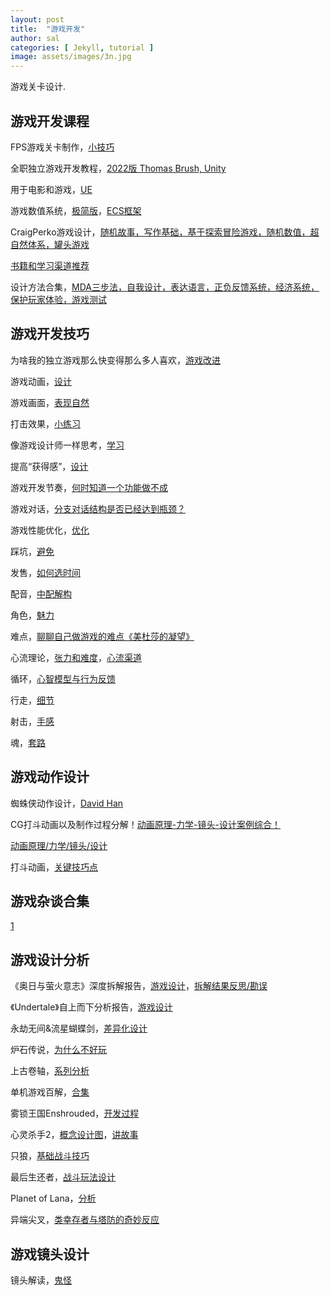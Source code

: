 ```yaml
---
layout: post
title:  "游戏开发"
author: sal
categories: [ Jekyll, tutorial ]
image: assets/images/3n.jpg
---
```

游戏关卡设计.


## 游戏开发课程

FPS游戏关卡制作，[小技巧](https://www.bilibili.com/video/BV1fa4y1y7W8/?spm_id_from=333.999.0.0&vd_source=843d2f88a344d4bca0c6c0456efb4839)

全职独立游戏开发教程，[2022版 Thomas Brush, Unity](https://www.bilibili.com/video/BV16g4y127Tv/?spm_id_from=333.999.0.0&vd_source=843d2f88a344d4bca0c6c0456efb4839)

用于电影和游戏，[UE](https://space.bilibili.com/205136959/channel/collectiondetail?sid=1643404)

游戏数值系统，[极简版](https://www.bilibili.com/video/BV1Ke411S76f/?spm_id_from=333.999.0.0&vd_source=843d2f88a344d4bca0c6c0456efb4839)，[ECS框架](https://www.bilibili.com/video/BV1eV411F7e1/?spm_id_from=333.999.0.0&vd_source=843d2f88a344d4bca0c6c0456efb4839)

CraigPerko游戏设计，[随机故事，写作基础，基于探索冒险游戏，随机数值，超自然体系，罐头游戏](https://www.bilibili.com/video/BV1Ea4y1D7td/?spm_id_from=333.788&vd_source=843d2f88a344d4bca0c6c0456efb4839)

[书籍和学习渠道推荐](https://www.bilibili.com/video/BV1b94y1j7Rz/?spm_id_from=333.999.0.0&vd_source=843d2f88a344d4bca0c6c0456efb4839)

设计方法合集，[MDA三步法，自我设计，表达语言，正负反馈系统，经济系统，保护玩家体验，游戏测试](https://www.bilibili.com/video/BV1V14y1k7YJ/?spm_id_from=333.999.0.0&vd_source=843d2f88a344d4bca0c6c0456efb4839)


## 游戏开发技巧

为啥我的独立游戏那么快变得那么多人喜欢，[游戏改进](https://www.bilibili.com/video/BV1TK4y1i726/?spm_id_from=333.999.0.0&vd_source=843d2f88a344d4bca0c6c0456efb4839)


游戏动画，[设计](https://www.bilibili.com/video/BV1fe411e7D5/?spm_id_from=333.999.0.0&vd_source=843d2f88a344d4bca0c6c0456efb4839)

游戏画面，[表现自然](https://www.bilibili.com/video/BV1f64y1K7GR/?spm_id_from=333.999.0.0&vd_source=843d2f88a344d4bca0c6c0456efb4839)

打击效果，[小练习](https://www.bilibili.com/video/BV1fc411U7TG/?spm_id_from=333.999.0.0&vd_source=843d2f88a344d4bca0c6c0456efb4839)

像游戏设计师一样思考，[学习](https://www.bilibili.com/video/BV1Jw41137NF/?spm_id_from=333.999.0.0&vd_source=843d2f88a344d4bca0c6c0456efb4839)

提高“获得感”，[设计](https://www.bilibili.com/video/BV1Rx4y137ct/?spm_id_from=333.788&vd_source=843d2f88a344d4bca0c6c0456efb4839)

游戏开发节奏，[何时知道一个功能做不成](https://www.bilibili.com/video/BV1G64y1L7J1/?spm_id_from=333.999.0.0&vd_source=843d2f88a344d4bca0c6c0456efb4839)

游戏对话，[分支对话结构是否已经达到瓶颈？](https://www.bilibili.com/video/BV1r64y1L75J/?spm_id_from=333.999.0.0&vd_source=843d2f88a344d4bca0c6c0456efb4839)

游戏性能优化，[优化](https://www.bilibili.com/video/BV19i4y1e7RC/?spm_id_from=333.999.0.0&vd_source=843d2f88a344d4bca0c6c0456efb4839)

踩坑，[避免](https://www.bilibili.com/video/BV1pN411M7MK/?spm_id_from=333.999.0.0&vd_source=843d2f88a344d4bca0c6c0456efb4839)

发售，[如何选时间](https://www.bilibili.com/video/BV1su4y1E7fE/?spm_id_from=333.999.0.0&vd_source=843d2f88a344d4bca0c6c0456efb4839)

配音，[中配解构](https://www.bilibili.com/video/BV1594y1375b/?spm_id_from=333.999.0.0&vd_source=843d2f88a344d4bca0c6c0456efb4839)

角色，[魅力](https://www.bilibili.com/video/BV1234y1M7z9/?spm_id_from=333.999.0.0&vd_source=843d2f88a344d4bca0c6c0456efb4839)

难点，[聊聊自己做游戏的难点《美杜莎的凝望》](https://www.bilibili.com/video/BV1yj41187c7/?spm_id_from=333.999.0.0&vd_source=843d2f88a344d4bca0c6c0456efb4839)

心流理论，[张力和难度](https://www.bilibili.com/video/BV1jN411J7zR/?spm_id_from=333.999.0.0&vd_source=843d2f88a344d4bca0c6c0456efb4839)，[心流渠道](https://www.bilibili.com/video/BV1MC4y1Z71t/?spm_id_from=333.999.0.0&vd_source=843d2f88a344d4bca0c6c0456efb4839)

循环，[心智模型与行为反馈](https://www.bilibili.com/video/BV1Hw411k7k2/?spm_id_from=333.788.recommend_more_video.-1&vd_source=843d2f88a344d4bca0c6c0456efb4839)

行走，[细节](https://www.bilibili.com/video/BV1zu411M7K4/?spm_id_from=333.999.0.0&vd_source=843d2f88a344d4bca0c6c0456efb4839)

射击，[手感](https://www.bilibili.com/video/BV1yG411X74T/?spm_id_from=333.999.0.0&vd_source=843d2f88a344d4bca0c6c0456efb4839)

魂，[套路](https://www.bilibili.com/video/BV1FG411R7cB/?spm_id_from=333.999.0.0&vd_source=843d2f88a344d4bca0c6c0456efb4839)


## 游戏动作设计

蜘蛛侠动作设计，[David Han](https://www.bilibili.com/video/BV1vK4y1B7WC/?spm_id_from=333.999.0.0&vd_source=843d2f88a344d4bca0c6c0456efb4839)

CG打斗动画以及制作过程分解！[动画原理-力学-镜头-设计案例综合！](https://www.bilibili.com/video/BV1gQ4y1L768/?spm_id_from=333.999.0.0&vd_source=843d2f88a344d4bca0c6c0456efb4839)

[动画原理/力学/镜头/设计](https://www.bilibili.com/video/BV1NW4y1w7Jx/?spm_id_from=333.788.recommend_more_video.-1&vd_source=843d2f88a344d4bca0c6c0456efb4839)

打斗动画，[关键技巧点](https://www.bilibili.com/video/BV1Cb4y1L7zC/?spm_id_from=333.999.0.0&vd_source=843d2f88a344d4bca0c6c0456efb4839)

## 游戏杂谈合集

[1](https://www.bilibili.com/video/BV1z14y127yz/?spm_id_from=333.999.0.0&vd_source=843d2f88a344d4bca0c6c0456efb4839)


## 游戏设计分析

《奥日与萤火意志》深度拆解报告，[游戏设计](https://www.bilibili.com/video/BV1Ju4y1M7Qt/?spm_id_from=333.999.0.0&vd_source=843d2f88a344d4bca0c6c0456efb4839)，[拆解结果反思/勘误](https://www.bilibili.com/video/BV13c411k7zH/?spm_id_from=333.788&vd_source=843d2f88a344d4bca0c6c0456efb4839)


《Undertale》自上而下分析报告，[游戏设计](https://www.bilibili.com/video/BV1nw41137dY/?spm_id_from=333.999.0.0&vd_source=843d2f88a344d4bca0c6c0456efb4839)


永劫无间&流星蝴蝶剑，[差异化设计](https://www.bilibili.com/video/BV12b4y1G7oF/?spm_id_from=333.788&vd_source=843d2f88a344d4bca0c6c0456efb4839)


炉石传说，[为什么不好玩](https://www.bilibili.com/video/BV1z5411q7Py/?spm_id_from=333.788&vd_source=843d2f88a344d4bca0c6c0456efb4839)

上古卷轴，[系列分析](https://www.bilibili.com/video/BV1aQ4y177u5/?spm_id_from=333.999.0.0&vd_source=843d2f88a344d4bca0c6c0456efb4839)

单机游戏百解，[合集](https://www.bilibili.com/video/BV1Js4y1P7Pb/?spm_id_from=333.999.0.0)

雾锁王国Enshrouded，[开发过程](https://www.bilibili.com/video/BV1bw411t7Dm/?spm_id_from=333.999.0.0&vd_source=843d2f88a344d4bca0c6c0456efb4839)

心灵杀手2，[概念设计图](https://www.bilibili.com/video/BV16e411o7VC/?spm_id_from=333.999.0.0&vd_source=843d2f88a344d4bca0c6c0456efb4839)，[讲故事](https://www.bilibili.com/video/BV1kc411S7wX/?spm_id_from=333.999.0.0&vd_source=843d2f88a344d4bca0c6c0456efb4839)

只狼，[基础战斗技巧](https://www.bilibili.com/video/BV1vA411577i/?spm_id_from=333.999.0.0&vd_source=843d2f88a344d4bca0c6c0456efb4839)

最后生还者，[战斗玩法设计](https://www.bilibili.com/video/BV1B841117Wu/?spm_id_from=333.999.0.0&vd_source=843d2f88a344d4bca0c6c0456efb4839)

Planet of Lana，[分析](https://www.bilibili.com/video/BV18K4y1w7Uf/?spm_id_from=333.999.0.0&vd_source=843d2f88a344d4bca0c6c0456efb4839)

异端尖叉，[类幸存者与塔防的奇妙反应](https://www.bilibili.com/video/BV1Ap4y1A7q2/?spm_id_from=333.788&vd_source=843d2f88a344d4bca0c6c0456efb4839)


## 游戏镜头设计

镜头解读，[鬼怪](https://www.bilibili.com/video/BV1eu4y1J7w4/?spm_id_from=333.999.0.0&vd_source=843d2f88a344d4bca0c6c0456efb4839)